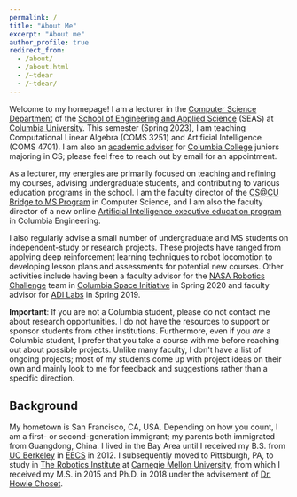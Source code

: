 ```yaml
---
permalink: /
title: "About Me"
excerpt: "About me"
author_profile: true
redirect_from: 
  - /about/
  - /about.html
  - /~tdear
  - /~tdear/
---
```


Welcome to my homepage! I am a lecturer in the [Computer Science Department](http://www.cs.columbia.edu) of the [School of Engineering and Applied Science](https://engineering.columbia.edu/) (SEAS) at [Columbia University](https://www.columbia.edu/). This semester (Spring 2023), I am teaching Computational Linear Algebra (COMS 3251) and Artificial Intelligence (COMS 4701). I am also an [academic advisor](http://www.cs.columbia.edu/education/undergraduate/advisors/) for [Columbia College](https://www.college.columbia.edu/) juniors majoring in CS; please feel free to reach out by email for an appointment.

As a lecturer, my energies are primarily focused on teaching and refining my courses, advising undergraduate students, and contributing to various education programs in the school. I am the faculty director of the [CS@CU Bridge to MS Program](https://www.cs.columbia.edu/ms-bridge/) in Computer Science, and I am also the faculty director of a new online [Artificial Intelligence executive education program](https://ai.engineering.columbia.edu/) in Columbia Engineering.

I also regularly advise a small number of undergraduate and MS students on independent-study or research projects. These projects have ranged from applying deep reinforcement learning techniques to robot locomotion to developing lesson plans and assessments for potential new courses. Other activities include having been a faculty advisor for the [NASA Robotics Challenge](https://columbiaspace.org/missions/mission-nasa-src/) team in [Columbia Space Initiative](https://columbiaspace.org/) in Spring 2020 and faculty advisor for [ADI Labs](https://adicu.com/labs/) in Spring 2019.

**Important**: If you are not a Columbia student, please do not contact me about research opportunities. I do not have the resources to support or sponsor students from other institutions. Furthermore, even if you *are* a Columbia student, I prefer that you take a course with me before reaching out about possible projects. Unlike many faculty, I don't have a list of ongoing projects; most of my students come up with project ideas on their own and mainly look to me for feedback and suggestions rather than a specific direction.

## Background
My hometown is San Francisco, CA, USA. Depending on how you count, I am a first- or second-generation immigrant; my parents both immigrated from Guangdong, China. I lived in the Bay Area until I received my B.S. from [UC Berkeley](https://www.berkeley.edu/) in [EECS](https://eecs.berkeley.edu/) in 2012. I subsequently moved to Pittsburgh, PA, to study in [The Robotics Institute](https://www.ri.cmu.edu) at [Carnegie Mellon University](https://www.cmu.edu/), from which I received my M.S. in 2015 and Ph.D. in 2018 under the advisement of [Dr. Howie Choset](http://www.cs.cmu.edu/~choset/).
